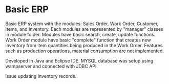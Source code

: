 # Basic ERP

Basic ERP system with the modules: Sales Order, Work Order, Customer, Items, and Inventory.
Each modules are represented by "manager" classes in module folder.
Modules have basic search, create, update functions. 
Work Order module have basic "complete" function that creates new inventory from item quantities being produced in the Work Order.
Features such as production operations, material consumption are not implemented.

Developed in Java and Eclipse IDE.
MYSQL database was setup using wampserver and connected with JDBC API.

Issue updating Inventory records.
